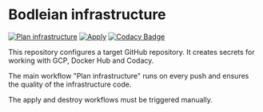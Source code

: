 # Bodleian infrastructure

[![Plan infrastructure](https://github.com/koenighotze/bodleian-infrastructure/actions/workflows/plan.yml/badge.svg)](https://github.com/koenighotze/bodleian-infrastructure/actions/workflows/plan.yml)
[![Apply](https://github.com/koenighotze/bodleian-infrastructure/actions/workflows/apply.yml/badge.svg)](https://github.com/koenighotze/bodleian-infrastructure/actions/workflows/apply.yml)
[![Codacy Badge](https://app.codacy.com/project/badge/Grade/64e7fb37fad04c4198660b090f847dbe)](https://www.codacy.com/gh/koenighotze/bodleian-infrastructure/dashboard?utm_source=github.com&amp;utm_medium=referral&amp;utm_content=koenighotze/bodleian-infrastructure&amp;utm_campaign=Badge_Grade)


This repository configures a target GitHub repository. It creates
secrets for working with GCP, Docker Hub and Codacy.

The main workflow "Plan infrastructure" runs on every push and ensures the quality of the infrastructure code.

The apply and destroy workflows must be triggered manually.
